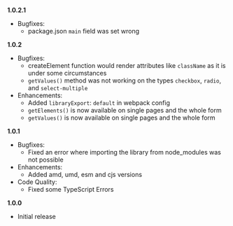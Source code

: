 **1.0.2.1**
- Bugfixes:
  - package.json `main` field was set wrong

**1.0.2**
- Bugfixes:
  - createElement function would render attributes like `className` as it is under some circumstances
  - `getValues()` method was not working on the types `checkbox`, `radio`, and `select-multiple`
- Enhancements:
  - Added `libraryExport`: `default` in webpack config
  - `getElements()` is now available on single pages and the whole form
  - `getValues()` is now available on single pages and the whole form 

**1.0.1**
- Bugfixes: 
  - Fixed an error where importing the library from node_modules was not possible
- Enhancements: 
  - Added amd, umd, esm and cjs versions
- Code Quality:
  - Fixed some TypeScript Errors

**1.0.0**
- Initial release
